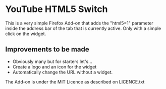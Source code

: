 YouTube HTML5 Switch
================================

This is a very simple Firefox Add-on that adds the "html5=1" parameter inside the address bar of the tab that is currently active. Only with a simple click on the widget.


## Improvements to be made

* Obviously many but for starters let's...
* Create a logo and an icon for the widget
* Automatically change the URL without a widget.

The Add-on is under the MIT Licence as described on LICENCE.txt
